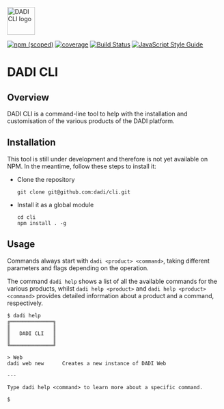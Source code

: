 <img src="https://dadi.tech/assets/products/dadi-cli.png?v=1" alt="DADI CLI logo" height="65"/>

[![npm (scoped)](https://img.shields.io/npm/v/@dadi/cli.svg?maxAge=10800&style=flat-square)](https://www.npmjs.com/package/@dadi/cli)
[![coverage](https://img.shields.io/badge/coverage-71%25-yellow.svg?style=flat?style=flat-square)](https://github.com/dadi/cli)
[![Build Status](https://travis-ci.org/dadi/cli.svg?branch=master)](https://travis-ci.org/dadi/cli)
[![JavaScript Style Guide](https://img.shields.io/badge/code%20style-standard-brightgreen.svg?style=flat-square)](http://standardjs.com/)

# DADI CLI

## Overview

DADI CLI is a command-line tool to help with the installation and customisation of the various products of the DADI platform.

## Installation

This tool is still under development and therefore is not yet available on NPM. In the meantime, follow these steps to install it:

- Clone the repository

   ```
   git clone git@github.com:dadi/cli.git
   ```

- Install it as a global module
   
   ```
   cd cli
   npm install . -g
   ```

## Usage

Commands always start with `dadi <product> <command>`, taking different parameters and flags depending on the operation.

The command `dadi help` shows a list of all the available commands for the various products, whilst `dadi help <product>` and `dadi help <product> <command>` provides detailed information about a product and a command, respectively.

```shell
$ dadi help
╔══════════════╗
║              ║
║   DADI CLI   ║
║              ║
╚══════════════╝

> Web
dadi web new      Creates a new instance of DADI Web

---

Type dadi help <command> to learn more about a specific command.

$
```
